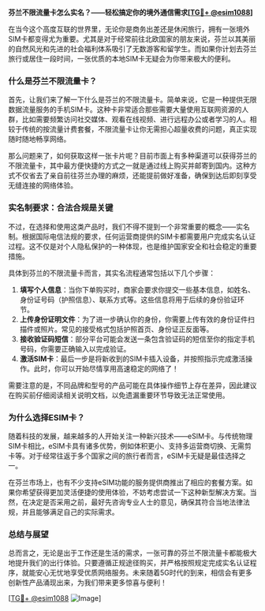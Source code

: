 **芬兰不限流量卡怎么实名？——轻松搞定你的境外通信需求[[TG💪+ @esim1088](https://t.me/s/esim1088)]**

在当今这个高度互联的世界里，无论你是商务出差还是休闲旅行，拥有一张境外SIM卡都变得尤为重要。尤其是对于经常前往北欧国家的朋友来说，芬兰以其美丽的自然风光和先进的社会福利体系吸引了无数游客和留学生。而如果你计划去芬兰旅行或居住一段时间，一张优质的本地SIM卡无疑会为你带来极大的便利。

### 什么是芬兰不限流量卡？

首先，让我们来了解一下什么是芬兰的不限流量卡。简单来说，它是一种提供无限数据流量服务的手机SIM卡。这种卡非常适合那些需要大量使用互联网资源的人群，比如需要频繁访问社交媒体、观看在线视频、进行远程办公或者学习的人。相较于传统的按流量计费套餐，不限流量卡让你无需担心超量收费的问题，真正实现随时随地畅享网络。

那么问题来了，如何获取这样一张卡片呢？目前市面上有多种渠道可以获得芬兰的不限流量卡，其中最方便快捷的方式之一就是通过线上购买并邮寄到国内。这种方式不仅省去了亲自前往芬兰办理的麻烦，还能提前做好准备，确保到达后即刻享受无缝连接的网络体验。

### 实名制要求：合法合规是关键

不过，在选择和使用这类产品时，我们不得不提到一个非常重要的概念——实名制。根据国际电信法规的要求，任何运营商提供的SIM卡都需要用户完成实名认证过程。这不仅是对个人隐私保护的一种体现，也是维护国家安全和社会稳定的重要措施。

具体到芬兰的不限流量卡而言，其实名流程通常包括以下几个步骤：

1. **填写个人信息**：当你下单购买时，商家会要求你提交一些基本信息，如姓名、身份证号码（护照信息）、联系方式等。这些信息将用于后续的身份验证环节。
2. **上传身份证明文件**：为了进一步确认你的身份，你需要上传有效的身份证件扫描件或照片。常见的接受格式包括护照首页、身份证正反面等。
3. **接收验证码短信**：部分平台可能会发送一条包含验证码的短信至你的指定手机号码，你需要正确输入以完成验证。
4. **激活SIM卡**：最后一步是将新收到的SIM卡插入设备，并按照指示完成激活操作。此时，你可以开始尽情享用高速稳定的网络了！

需要注意的是，不同品牌和型号的产品可能在具体操作细节上存在差异，因此建议在购买前仔细阅读相关说明文档，以免遗漏重要环节导致无法正常使用。

### 为什么选择ESIM卡？

随着科技的发展，越来越多的人开始关注一种新兴技术——eSIM卡。与传统物理SIM卡相比，eSIM卡具有诸多优势，例如体积更小、支持多运营商切换、无需剪卡等。对于经常往返于多个国家之间的旅行者而言，eSIM卡无疑是最佳选择之一。

在芬兰市场上，也有不少支持eSIM功能的服务提供商推出了相应的套餐方案。如果你希望获得更加灵活便捷的使用体验，不妨考虑尝试一下这种新型解决方案。当然，在决定是否采用之前，最好先咨询专业人士的意见，确保其符合当地法律法规，并且能够满足自己的实际需求。

### 总结与展望

总而言之，无论是出于工作还是生活的需求，一张可靠的芬兰不限流量卡都能极大地提升我们的出行体验。只要遵循正规途径购买，并严格按照规定完成实名认证程序，就能安心无忧地享受优质网络服务。未来随着5G时代的到来，相信会有更多创新性产品涌现出来，为我们带来更多惊喜与便利！

[[TG💪+ @esim1088](https://t.me/s/esim1088) ![Image](https://i.postimg.cc/4NQfJmqS/Snipaste-2025-05-13-00-14-12.png)]